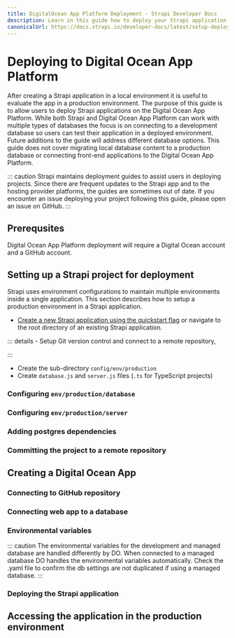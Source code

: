 ```yaml
---
title: DigitalOcean App Platform Deployment - Strapi Developer Docs
description: Learn in this guide how to deploy your Strapi application on DigitalOcean App Platform.
canonicalUrl: https://docs.strapi.io/developer-docs/latest/setup-deployment-guides/deployment/hosting-guides/digitalocean-app-platform-2022.html
---
```


# Deploying to Digital Ocean App Platform

After creating a Strapi application in a local environment it is useful to evaluate the app in a production environment. The purpose of this guide is to allow users to deploy Strapi applications on the Digital Ocean App Platform. While both Strapi and Digital Ocean App Platform can work with multiple types of databases the focus is on connecting to a development database so users can test their application in a deployed environment. Future additions to the guide will address different database options. This guide does not cover migrating local database content to a production database or connecting front-end applications to the Digital Ocean App Platform.

::: caution
Strapi maintains deployment guides to assist users in deploying projects. Since there are frequent updates to the Strapi app and to the hosting provider platforms, the guides are sometimes out of date. If you encounter an issue deploying your project following this guide, please open an issue on GitHub.
:::

## Prerequsites 

Digital Ocean App Platform deployment will require a Digital Ocean account and a GitHub account. 

## Setting up a Strapi project for deployment

<!-- proposal is to move this content to the main deployment page once all of the guides are modified for consistency-->
Strapi uses environment configurations <!--link--> to maintain multiple environments inside a single application. This section describes how to setup a production environment in a Strapi application.

<!--steps should be numbered-->

- [Create a new Strapi application using the quickstart flag](link) or navigate to the root directory of an existing Strapi application. <!-- insert create strapi app stuff here-->

::: details - Setup Git version control and connect to a remote repository,

:::

- Create the sub-directory `config/env/production`
- Create `database.js` and `server.js` files (`.ts` for TypeScript projects)

### Configuring `env/production/database`
<!-- ts and js code examples-->

### Configuring `env/production/server`
<!-- ts and js code examples-->


### Adding postgres dependencies
<!-- yarn and npm commands-->


### Committing the project to a remote repository 

## Creating a Digital Ocean App 

<!-- intro to the nomenclature for DO AP-->

### Connecting to GitHub repository 

### Connecting web app to a database 

### Environmental variables 

::: caution
The environmental variables for the development and managed database are handled differently by DO. When connected to a managed database DO handles the environmental variables automatically. Check the .yaml file to confirm the db settings are not duplicated if using a managed database.
:::

### Deploying the Strapi application


## Accessing the application in the production environment

